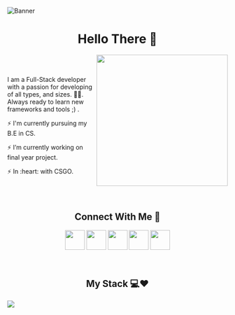 
![Banner](https://user-images.githubusercontent.com/65854432/131540963-8904a8c3-e1f0-46c7-8cb4-ee083f66d7b6.png)

<h1 align="center"> Hello There 👋 </h1>
  <img width="300px" align="right" src="https://user-images.githubusercontent.com/65854432/131634214-91274d8f-4f2f-4a91-bee8-276f5c3069eb.gif"/>

  <br>
  <br>
  <p align="left">I am a Full-Stack developer with a passion for developing of all types, and sizes. 👨‍💻. Always ready to learn new frameworks and tools ;) . </p>
  <p align="left">⚡️  I'm currently pursuing my B.E in CS.</p>
  <p align="left">⚡️ I’m currently working on final year project.</P>
  <p align="left">⚡️  In :heart: with CSGO.</p>
  <p align="left"🌎 Programming | 🔥 Gaming | 💥 Anime  </p> 
  <br>
  <br>

<h2 align="center"> Connect With Me 👊 </h2>
  <div align="center">
    <a  href="https://xfinity.ml" target="_blank"><img width="45px" align="center" src="https://user-images.githubusercontent.com/65854432/131600333-007b3251-57f7-4a80-b8dc-baa6d1d617fb.png"/></a>
    <a  href="mailto:sriganesh7334@gmail.com"" target="_blank"><img width="45px"  align="center" src="https://user-images.githubusercontent.com/65854432/131600343-386965ee-b2a3-47db-9a4e-2bf5275aa40a.png"/></a>
    <a  href="https://www.linkedin.com/in/sriganesh-rao-1b6a921a5/" target="_blank"><img width="45px"  align="center" src="https://user-images.githubusercontent.com/65854432/131601094-ad3f1f1a-95b2-49ee-9adc-b6c5e283bd29.png"/></a>
    <a  href="https://open.spotify.com/user/31r6bgpfevqkpgadpy6tamqzk2o4?si=1N4Wo8iKR9ird_VZLXhK4Q&utm_source=copy-link&dl_branch=1" target="_blank"><img width="45px"  align="center" src="https://user-images.githubusercontent.com/65854432/131601358-0c5f8d37-ae1e-4f52-9cdb-99052e10eddd.png"/></a>
    <a  href="https://steamcommunity.com/id/OGReality_Xfinity/" target="_blank"><img width="45px"  align="center" src="https://user-images.githubusercontent.com/65854432/131601361-848ca98d-673b-45dc-aa20-49706f7a28c3.png"/></a>
  </div>
  <br>
  <br>
  
<h2 align="center"> My Stack 💻❤️  </h2>
<image align="center" src="https://user-images.githubusercontent.com/65854432/131617794-32eb8daa-402d-4757-a3da-3ec3d0e4af6e.png"/>

